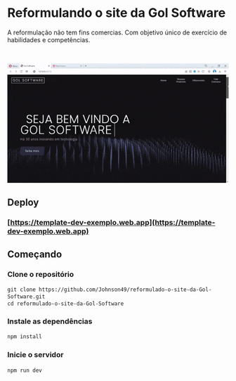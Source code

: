 # Reformulando o site da Gol Software

A reformulação não tem fins comercias. Com objetivo único de exercício de habilidades e competências.

<br>

<p align="center">
 <img width="600" src="https://github.com/Johnson49/reformulado-o-site-da-Gol-Software/blob/main/src/assets/img/gif.gif">
</p>

## Deploy

### [https://template-dev-exemplo.web.app](https://template-dev-exemplo.web.app)

## Começando

### Clone o repositório

```shell
git clone https://github.com/Johnson49/reformulado-o-site-da-Gol-Software.git
cd reformulado-o-site-da-Gol-Software
```

### Instale as dependências

```javascript
npm install
```

### Inicie o servidor

```javascript
npm run dev
```
